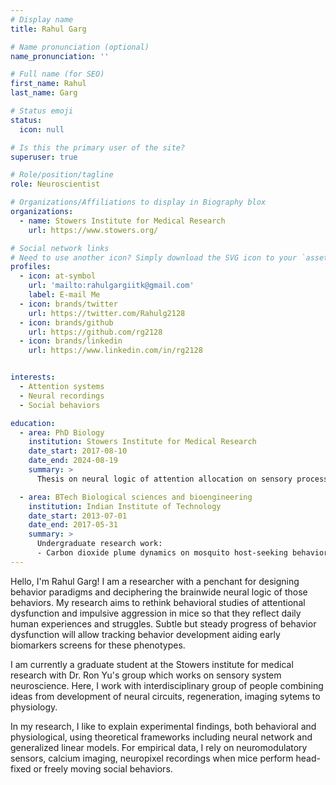 ```yaml
---
# Display name
title: Rahul Garg

# Name pronunciation (optional)
name_pronunciation: ''

# Full name (for SEO)
first_name: Rahul
last_name: Garg

# Status emoji
status:
  icon: null

# Is this the primary user of the site?
superuser: true

# Role/position/tagline
role: Neuroscientist

# Organizations/Affiliations to display in Biography blox
organizations:
  - name: Stowers Institute for Medical Research
    url: https://www.stowers.org/

# Social network links
# Need to use another icon? Simply download the SVG icon to your `assets/media/icons/` folder.
profiles:
  - icon: at-symbol
    url: 'mailto:rahulgargiitk@gmail.com'
    label: E-mail Me
  - icon: brands/twitter
    url: https://twitter.com/Rahulg2128
  - icon: brands/github
    url: https://github.com/rg2128
  - icon: brands/linkedin
    url: https://www.linkedin.com/in/rg2128


interests:
  - Attention systems
  - Neural recordings
  - Social behaviors

education:
  - area: PhD Biology
    institution: Stowers Institute for Medical Research
    date_start: 2017-08-10
    date_end: 2024-08-19
    summary: >
      Thesis on neural logic of attention allocation on sensory processing. Supervised by [Prof C. Ron Yu](https://research.stowers.org/yulab/).

  - area: BTech Biological sciences and bioengineering
    institution: Indian Institute of Technology
    date_start: 2013-07-01
    date_end: 2017-05-31
    summary: >
      Undergraduate research work:
      - Carbon dioxide plume dynamics on mosquito host-seeking behavior. Supervised by [Prof Nitin Gupta](https://sites.google.com/site/labofneuralsystems/).
---
```

Hello, I'm Rahul Garg! 
I am a researcher with a penchant for designing behavior paradigms and deciphering the brainwide neural logic of those behaviors. My research aims to rethink behavioral studies of attentional dysfunction and impulsive aggression in mice so that they reflect daily human experiences and struggles. Subtle but steady progress of behavior dysfunction will allow tracking behavior development aiding early biomarkers screens for these phenotypes. 

I am currently a graduate student at the Stowers institute for medical research with Dr. Ron Yu's group which works on sensory system neuroscience. Here, I work with interdisciplinary group of people combining ideas from development of neural circuits, regeneration, imaging sytems to physiology. 

In my research, I like to explain experimental findings, both behavioral and physiological, using theoretical frameworks including neural network and generalized linear models. For empirical data, I rely on neuromodulatory sensors, calcium imaging, neuropixel recordings when mice perform head-fixed or freely moving social behaviors.